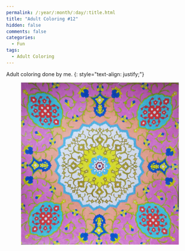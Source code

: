 ```yaml
---
permalink: /:year/:month/:day/:title.html
title: "Adult Coloring #12"
hidden: false
comments: false
categories:
  - Fun
tags:
  - Adult Coloring
---
```


Adult coloring done by me.
{: style="text-align: justify;"}
<br>

<figure>
    <a href="/assets/fun/2018/12/19/IMG_20181219_234212.jpg"><img src="/assets/fun/2018/12/19/IMG_20181219_234212.jpg"></a>
</figure>
